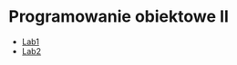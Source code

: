 # Programowanie obiektowe II

<!-- [Lab1](instrukcje/lab1.html) -->
- [Lab1](https://drive.google.com/drive/folders/1Ssyw-UJLo-j-9NaOGEgsGoggvD9lYJkv?usp=sharing)
- [Lab2](https://drive.google.com/drive/folders/1SOxtD3BgsS65d9lc2MtUs9jYF6_RluN6?usp=sharing)